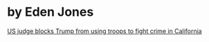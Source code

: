 <h1>by Eden Jones </h1>

<p><a href= "TheWeekendTakestheStageANight.html" target= "blank">US judge blocks Trump from using troops to fight crime in California </a></p>
